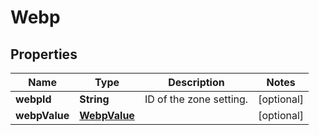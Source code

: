 # Webp

## Properties
Name | Type | Description | Notes
------------ | ------------- | ------------- | -------------
**webpId** | **String** | ID of the zone setting. |  [optional]
**webpValue** | [**WebpValue**](WebpValue.md) |  |  [optional]
